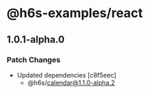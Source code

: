 # @h6s-examples/react

## 1.0.1-alpha.0

### Patch Changes

- Updated dependencies [c8f5eec]
  - @h6s/calendar@1.1.0-alpha.2
